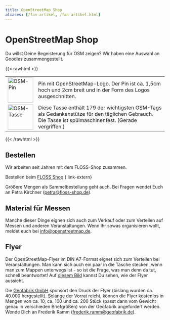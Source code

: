 ```yaml
---
title: OpenStreetMap Shop
aliases: [/fan-artikel, /fan-artikel.html]
---
```


# OpenStreetMap Shop

Du willst Deine Begeisterung für OSM zeigen? Wir haben eine Auswahl an Goodies
zusammengestellt.

{{< rawhtml >}}

<table>
    <tr>
        <td><a target="_blank" href="https://www.floss-shop.de/de/floss-merchandise/openstreetmap/5/osm-pin?c=7"><img width="80px" src="img/osm-pin.jpg" alt="OSM-Pin" title="Pin mit OSM-Logo"/></a></td>
        <td class="span9">Pin mit OpenStreetMap-Logo. Der Pin ist ca. 1,5cm hoch und 2cm breit und in der Form des Logos ausgeschnitten.</td>
    </tr>
    <tr>
        <td><a target="_blank" href="https://www.floss-shop.de/de/floss-merchandise/openstreetmap/6/osm-tasse?c=7"><img width="80px" src="img/tasse-big.png" alt="OSM-Tasse" title="OSM Cheat Mug"/></a></td>
        <td class="span9">Diese Tasse enthält 179 der wichtigsten OSM-Tags als Gedankenstütze für den täglichen Gebrauch. Die Tasse ist spülmaschinenfest. (Gerade vergriffen.)</td>
    </tr>
</table>

{{< /rawhtml >}}

## Bestellen

Wir arbeiten seit Jahren mit dem FLOSS-Shop zusammen.

Bestellen beim [FLOSS Shop](https://www.floss-shop.de/de/floss-merchandise/openstreetmap/)
{.link-extern}

Größere Mengen als Sammelbestellung geht auch. Bei Fragen wendet Euch an Petra
Kirchner (petra@floss-shop.de).

## Material für Messen

Manche dieser Dinge eignen sich auch zum Verkauf oder zum Verteilen auf Messen
und anderen Veranstaltungen. Wenn Ihr sowas organisieren wollt, meldet euch bei
[info@openstreetmap.de](mailto:info@openstreetmap.de).

## Flyer

Der OpenStreetMap-Flyer im DIN A7-Format eignet sich zum Verteilen bei
Veranstaltungen. Man kann sich auch ein paar in die Tasche stecken, wenn man
zum Mappen unterwegs ist - so ist die Frage, was man denn da tut, schnell
beantwortet! Auf [diesem Bild](/img/flyer-big.jpg) kannst Du sehen, wie der
Flyer aussieht.

Die [Geofabrik GmbH](https://www.geofabrik.de/) sponsort den Druck der Flyer
(bislang wurden ca. 40.000 hergestellt). Solange der Vorrat reicht, können die
Flyer kostenlos in Mengen von ca. 10, ca. 100 und ca. 200 Stück (passt dann vom
Gewicht genau in verschieden Briefgrößen) von der Geofabrik angefordert werden.
Wende Dich an Frederik Ramm (frederik.ramm@geofabrik.de).


